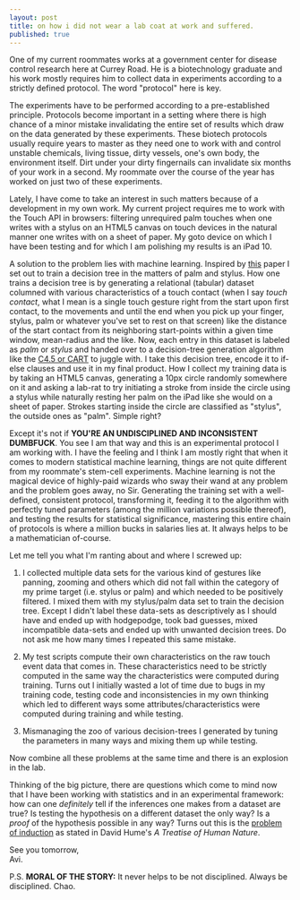 ```yaml
---
layout: post
title: on how i did not wear a lab coat at work and suffered.
published: true
---
```

One of my current roommates works at a government center for disease control research here at Currey Road. He is a biotechnology graduate and his work mostly requires him to collect data in experiments according to a strictly defined protocol. The word "protocol" here is key. 

The experiments have to be performed according to a pre-established principle. Protocols become important in a setting where there is high chance of a minor mistake invalidating the entire set of results which draw on the data generated by these experiments. These biotech protocols usually require years to master as they need one to work with and control unstable chemicals, living tissue, dirty vessels, one's own body, the environment itself. Dirt under your dirty fingernails can invalidate six months of your work in a second. My roommate over the course of the year has worked on just two of these experiments.

Lately, I have come to take an interest in such matters because of a development in my own work. My current project requires me to work with the Touch API in browsers: filtering unrequired palm touches when one writes with a stylus on an HTML5 canvas on touch devices in the natural manner one writes with on a sheet of paper. My goto device on which I have been testing and for which I am polishing my results is an iPad 10.

A solution to the problem lies with machine learning. Inspired by [this](http://juliaschwarz.net/assets/palm-rejection/schwarz-chi14-palmrejection.pdf "Paper on palm rejection using probabilistic UI") paper I set out to train a decision tree in the matters of palm and stylus. How one trains a decision tree is by generating a relational (tabular) dataset columned with various characteristics of a touch contact (when I say _touch contact_, what I mean is a single touch gesture right from the start upon first contact, to the movements and until the end when you pick up your finger, stylus, palm or whatever you've set to rest on that screen) like the distance of the start contact from its neighboring start-points within a given time window, mean-radius and the like. Now, each entry in this dataset is labeled as _palm_ or _stylus_ and handed over to a decision-tree generation algorithm like the [C4.5 or CART](http://scikit-learn.org/stable/modules/tree.html#tree-algorithms-id3-c4-5-c5-0-and-cart "scikit-learn user guide article on decision trees") to juggle with. I take this decision tree, encode it to if-else clauses and use it in my final product. How I collect my training data is by taking an HTML5 canvas, generating a 10px circle randomly somewhere on it and asking a lab-rat to try initiating a stroke from inside the circle using a stylus while naturally resting her palm on the iPad like she would on a sheet of paper. Strokes starting inside the circle are classified as "stylus", the outside ones as "palm". Simple right?

Except it's not if **YOU'RE AN UNDISCIPLINED AND INCONSISTENT DUMBFUCK**. You see I am that way and this is an experimental protocol I am working with. I have the feeling and I think I am mostly right that when it comes to modern statistical machine learning, things are not quite different from my roommate's stem-cell experiments. Machine learning is not the magical device of highly-paid wizards who sway their wand at any problem and the problem goes away, no Sir. Generating the training set with a well-defined, consistent protocol, transforming it, feeding it to the algorithm with perfectly tuned parameters (among the million variations possible thereof), and testing the results for statistical significance, mastering this entire chain of protocols is where a million bucks in salaries lies at. It always helps to be a mathematician of-course. 

Let me tell you what I'm ranting about and where I screwed up:

1. I collected multiple data sets for the various kind of gestures like panning, zooming and others which did not fall within the category of my prime target (i.e. stylus or palm) and which needed to be positively filtered. I mixed them with my stylus/palm data set to train the decision tree. Except I didn't label these data-sets as descriptively as I should have and ended up with hodgepodge, took bad guesses, mixed incompatible data-sets and ended up with unwanted decision trees. Do not ask me how many times I repeated this same mistake.

2. My test scripts compute their own characteristics on the raw touch event data that comes in. These characteristics need to be strictly computed in the same way the characteristics were computed during training. Turns out I initially wasted a lot of time due to bugs in my training code, testing code and inconsistencies in my own thinking which led to different ways some attributes/characteristics were computed during training and while testing.

3. Mismanaging the zoo of various decision-trees I generated by tuning the parameters in many ways and mixing them up while testing.

Now combine all these problems at the same time and there is an explosion in the lab.

Thinking of the big picture, there are questions which come to mind now that I have been working with statistics and in an experimental framework: how can one _definitely_ tell if the inferences one makes from a dataset are true? Is testing the hypothesis on a different dataset the only way? Is a _proof_ of the hypothesis possible in any way? Turns out this is the [problem of induction](https://plato.stanford.edu/entries/induction-problem/ "SEP article on the Problem Of Induction") as stated in David Hume's _A Treatise of Human Nature_.

See you tomorrow,  
Avi.

P.S. **MORAL OF THE STORY:** It never helps to be not disciplined. Always be disciplined. Chao.
